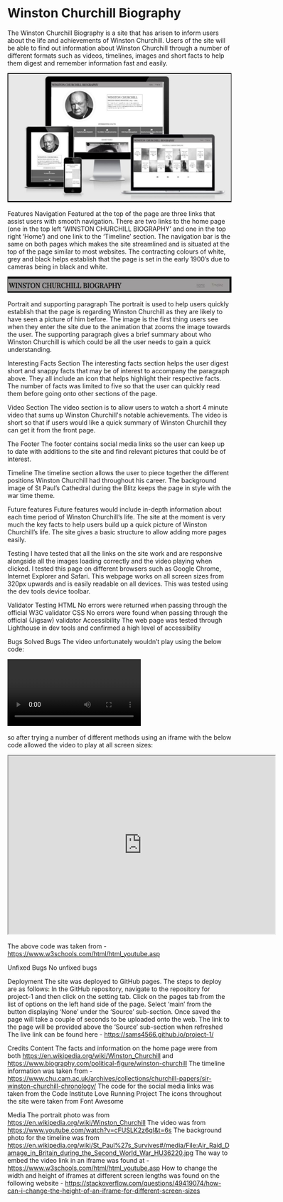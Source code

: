 # Winston Churchill Biography

The Winston Churchill Biography is a site that has arisen to inform users about the life and achievements of Winston Churchill. Users of the site will be able to find out information about Winston Churchill through a number of different formats such as videos, timelines, images and short facts to help them digest and remember information fast and easily. 

![Am I Responsive Mockup](https://github.com/sams4566/project-1/blob/main/media/winston1.jpg)

Features
Navigation
Featured at the top of the page are three links that assist users with smooth navigation. There are two links to the home page (one in the top left ‘WINSTON CHURCHILL BIOGRAPHY’ and one in the top right ‘Home’) and one link to the ‘Timeline’ section.
The navigation bar is the same on both pages which makes the site streamlined and is situated at the top of the page similar to most websites. 
The contracting colours of white, grey and black helps establish that the page is set in the early 1900’s due to cameras being in black and white. 

![Nav bar](https://github.com/sams4566/project-1/blob/main/media/winston2.jpg)



Portrait and supporting paragraph
The portrait is used to help users quickly establish that the page is regarding Winston Churchill as they are likely to have seen a picture of him before. The image is the first thing users see when they enter the site due to the animation that zooms the image towards the user. 
The supporting paragraph gives a brief summary about who Winston Churchill is which could be all the user needs to gain a quick understanding. 

















Interesting Facts Section
The interesting facts section helps the user digest short and snappy facts that may be of interest to accompany the paragraph above. 
They all include an icon that helps highlight their respective facts.
The number of facts was limited to five so that the user can quickly read them before going onto other sections of the page.









Video Section
The video section is to allow users to watch a short 4 minute video that sums up Winston Churchill's notable achievements. 
The video is short so that if users would like a quick summary of Winston Churchill they can get it from the front page. 










The Footer
The footer contains social media links so the user can keep up to date with additions to the site and find relevant pictures that could be of interest.




Timeline
The timeline section allows the user to piece together the different positions Winston Churchill had throughout his career. 
The background image of St Paul’s Cathedral during the Blitz keeps the page in style with the war time theme.















Future features
Future features would include in-depth information about each time period of Winston Churchill’s life. The site at the moment is very much the key facts to help users build up a quick picture of Winston Churchill’s life. The site gives a basic structure to allow adding more pages easily.

Testing
I have tested that all the links on the site work and are responsive alongside all the images loading correctly and the video playing when clicked.
I tested this page on different browsers such as Google Chrome, Internet Explorer and Safari. 
This webpage works on all screen sizes from 320px upwards and is easily readable on all devices. This was tested using the dev tools device toolbar.

Validator Testing
HTML
No errors were returned when passing through the official W3C validator
CSS
No errors were found when passing through the official (Jigsaw) validator
Accessibility
The web page was tested through Lighthouse in dev tools and confirmed a high level of accessibility



Bugs
Solved Bugs 
The video unfortunately wouldn’t play using the below code:

<video src="https://www.youtube.com/watch?v=cFUSLK2z6qI&t=6s" controls>
                <p></p>
                <a href="https://www.youtube.com/watch?v=cFUSLK2z6qI&t=6s">Link to the video.</a>
            </video>

so after trying a number of different methods using an iframe with the below code allowed the video to play at all screen sizes:

<iframe width="600" height="400" src="https://www.youtube.com/embed/cFUSLK2z6qI" id="video">
</iframe>

The above code was taken from - https://www.w3schools.com/html/html_youtube.asp 

Unfixed Bugs
No unfixed bugs

Deployment
The site was deployed to GitHub pages. The steps to deploy are as follows:
In the GitHub repository, navigate to the repository for project-1 and then click on the setting tab.
Click on the pages tab from the list of options on the left hand side of the page.
Select ‘main’ from the button displaying ‘None’ under the ‘Source’ sub-section.
Once saved the page will take a couple of seconds to be uploaded onto the web. The link to the page will be provided above the ‘Source’ sub-section when refreshed
The live link can be found here - https://sams4566.github.io/project-1/

Credits
Content
The facts and information on the home page were from both https://en.wikipedia.org/wiki/Winston_Churchill and https://www.biography.com/political-figure/winston-churchill 
The timeline information was taken from - https://www.chu.cam.ac.uk/archives/collections/churchill-papers/sir-winston-churchill-chronology/
The code for the social media links was taken from the Code Institute Love Running Project
The icons throughout the site were taken from Font Awesome

Media
The portrait photo was from https://en.wikipedia.org/wiki/Winston_Churchill
The video was from https://www.youtube.com/watch?v=cFUSLK2z6qI&t=6s 
The background photo for the timeline was from https://en.wikipedia.org/wiki/St_Paul%27s_Survives#/media/File:Air_Raid_Damage_in_Britain_during_the_Second_World_War_HU36220.jpg 
The way to embed the video link in an iframe was found at - https://www.w3schools.com/html/html_youtube.asp
How to change the width and height of iframes at different screen lengths was found on the following website - https://stackoverflow.com/questions/49419074/how-can-i-change-the-height-of-an-iframe-for-different-screen-sizes 

